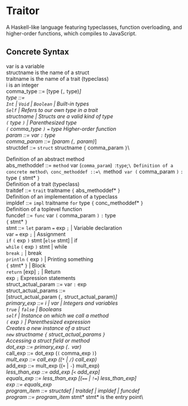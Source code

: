 # Traitor
 A Haskell-like language featuring typeclasses, function overloading, and higher-order functions, which compiles to JavaScript.

## Concrete Syntax
var is a variable\
structname is the name of a struct\
traitname is the name of a trait (typeclass)\
i is an integer\
comma_type ::= [type (`,` type)*]\
type ::=\
 `Int` | `Void` | `Boolean` | Built-in types\
 `Self` | Refers to our own type in a trait\
 structname | Structs are a valid kind of type\
 `(` type `)` | Parenthesized type\
 `(` comma_type `)` `=` type Higher-order function\
param ::= var `:` type\
comma_param ::= [param (`,` param)*]\
structdef ::= `struct` structname `{` comma_param `}`\

Definition of an abstract method\
abs_methoddef ::= `method` var (` comma_param `)` `:` type `;`\
Definition of a concrete method\
conc_methoddef ::=\
  `method` var (` comma_param `)` `:` type `{` stmt* `}`\
Definition of a trait (typeclass)\
traitdef ::= `trait` traitname `{` abs_methoddef* `}`\
Definition of an implementation of a typeclass\
impldef ::= `impl` traitname `for` type `{` conc_methoddef* `}`\
Definition of a toplevel function\
funcdef ::= `func` var `(` comma_param `)` `:` type\
 `{` stmt* `}`\
stmt ::= `let` param `=` exp `;` | Variable declaration\
 var `=` exp `;` | Assignment\
 `if` `(` exp `)` stmt [`else` stmt] | if\
 `while` `(` exp `)` stmt | while\
 `break` `;` | break\
 `println` `(` exp `)` | Printing something\
 `{` stmt* `}` | Block\
 `return` [exp] `;` | Return\
 exp `;` Expression statements\
struct_actual_param ::= var `:` exp\
struct_actual_params ::=\
 [struct_actual_param (`,` struct_actual_param)*]\
 primary_exp ::= i | var | Integers and variables\
 `true` | `false` | Booleans\
 `self` | Instance on which we call a method\
 `(` exp `)` | Parenthesized expression\
  Creates a new instance of a struct\
 `new` structname `{` struct_actual_params `}`\
Accessing a struct field or method\
dot_exp ::= primary_exp (`.` var)*\
call_exp ::= dot_exp (`(` comma_exp `)`)*\
mult_exp ::= call_exp ((`*` | `/`) call_exp)*\
add_exp ::= mult_exp ((`+` | `-`) mult_exp)*\
less_than_exp ::= add_exp [`<` add_exp]\
equals_exp ::= less_than_exp [(`==` | `!=`) less_than_exp]\
exp ::= equals_exp\
program_item ::= structdef | traitdef | impldef | funcdef\
program ::= program_item* stmt* stmt* is the entry point\
